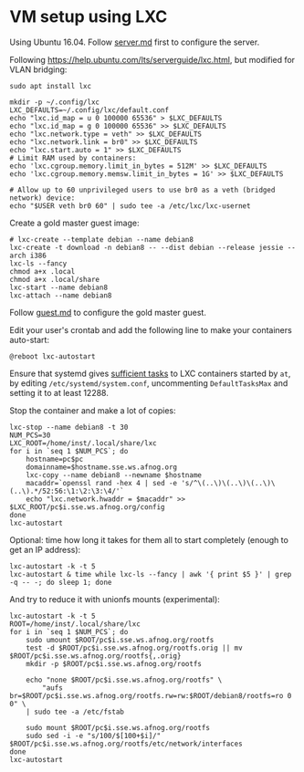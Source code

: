 # VM setup using LXC

Using Ubuntu 16.04. Follow [server.md](server.md) first to configure the server.

Following https://help.ubuntu.com/lts/serverguide/lxc.html, but modified for VLAN bridging:

	sudo apt install lxc

	mkdir -p ~/.config/lxc
	LXC_DEFAULTS=~/.config/lxc/default.conf
	echo "lxc.id_map = u 0 100000 65536" > $LXC_DEFAULTS
	echo "lxc.id_map = g 0 100000 65536" >> $LXC_DEFAULTS
	echo "lxc.network.type = veth" >> $LXC_DEFAULTS
	echo "lxc.network.link = br0" >> $LXC_DEFAULTS
	echo "lxc.start.auto = 1" >> $LXC_DEFAULTS
	# Limit RAM used by containers:
	echo 'lxc.cgroup.memory.limit_in_bytes = 512M' >> $LXC_DEFAULTS
	echo 'lxc.cgroup.memory.memsw.limit_in_bytes = 1G' >> $LXC_DEFAULTS

	# Allow up to 60 unprivileged users to use br0 as a veth (bridged network) device:
	echo "$USER veth br0 60" | sudo tee -a /etc/lxc/lxc-usernet


Create a gold master guest image:

	# lxc-create --template debian --name debian8
	lxc-create -t download -n debian8 -- --dist debian --release jessie --arch i386
	lxc-ls --fancy
	chmod a+x .local
	chmod a+x .local/share
	lxc-start --name debian8
	lxc-attach --name debian8

Follow [guest.md](guest.md) to configure the gold master guest.

Edit your user's crontab and add the following line to make your containers auto-start:

	@reboot lxc-autostart

Ensure that systemd gives [sufficient tasks](http://unix.stackexchange.com/questions/253903/creating-threads-fails-with-resource-temporarily-unavailable-with-4-3-kernel)
to LXC containers started by `at`, by editing `/etc/systemd/system.conf`, uncommenting `DefaultTasksMax` and setting it to at least 12288.

Stop the container and make a lot of copies:

	lxc-stop --name debian8 -t 30
	NUM_PCS=30
	LXC_ROOT=/home/inst/.local/share/lxc
	for i in `seq 1 $NUM_PCS`; do
		hostname=pc$pc
		domainname=$hostname.sse.ws.afnog.org
		lxc-copy --name debian8 --newname $hostname
		macaddr=`openssl rand -hex 4 | sed -e 's/^\(..\)\(..\)\(..\)\(..\).*/52:56:\1:\2:\3:\4/'`
		echo "lxc.network.hwaddr = $macaddr" >> $LXC_ROOT/pc$i.sse.ws.afnog.org/config
	done
	lxc-autostart

Optional: time how long it takes for them all to start completely (enough to get an IP address):

	lxc-autostart -k -t 5
	lxc-autostart & time while lxc-ls --fancy | awk '{ print $5 }' | grep -q -- -; do sleep 1; done

And try to reduce it with unionfs mounts (experimental):

	lxc-autostart -k -t 5
	ROOT=/home/inst/.local/share/lxc
	for i in `seq 1 $NUM_PCS`; do
		sudo umount $ROOT/pc$i.sse.ws.afnog.org/rootfs
		test -d $ROOT/pc$i.sse.ws.afnog.org/rootfs.orig || mv $ROOT/pc$i.sse.ws.afnog.org/rootfs{,.orig}
		mkdir -p $ROOT/pc$i.sse.ws.afnog.org/rootfs

		echo "none $ROOT/pc$i.sse.ws.afnog.org/rootfs" \
			"aufs br=$ROOT/pc$i.sse.ws.afnog.org/rootfs.rw=rw:$ROOT/debian8/rootfs=ro 0 0" \
		| sudo tee -a /etc/fstab

		sudo mount $ROOT/pc$i.sse.ws.afnog.org/rootfs
		sudo sed -i -e "s/100/$[100+$i]/" $ROOT/pc$i.sse.ws.afnog.org/rootfs/etc/network/interfaces
	done
	lxc-autostart

